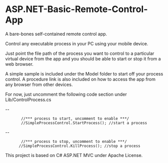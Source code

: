 # ASP.NET-Basic-Remote-Control-App
A bare-bones self-contained remote control app.

Control any executable process in your PC using your mobile device.

Just point the file path of the process you want to control to a particular virtual device from the app and you should be able to start or stop it from a web browser.

A simple sample is included under the Model folder to start off your process control. A procedure link is also included on how to access the app from any browser from other devices.

For now, just uncomment the following code section under Lib/ControlProcess.cs

--
         
           //*** process to start, uncomment to enable ***/
           //SimpleProcessControl.StartProcess(); //start a process
--
         
           //*** process to stop, uncomment to enable ***/
          //SimpleProcessControl.KillProcess(); //stop a process 
          
          


This project is based on C# ASP.NET MVC under Apache License. 
